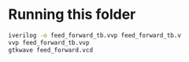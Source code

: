# Running this folder

```bash
iverilog -o feed_forward_tb.vvp feed_forward_tb.v
vvp feed_forward_tb.vvp
gtkwave feed_forward.vcd
```

